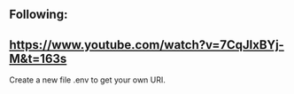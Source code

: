 Following:
------------------
https://www.youtube.com/watch?v=7CqJlxBYj-M&t=163s
------------------
Create a new file .env to get your own URI.